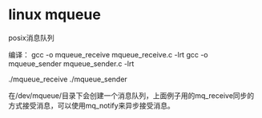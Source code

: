 # linux mqueue

posix消息队列

编译：
gcc -o mqueue_receive mqueue_receive.c -lrt
gcc -o mqueue_sender mqueue_sender.c -lrt

./mqueue_receive
./mqueue_sender

在/dev/mqueue/目录下会创建一个消息队列，上面例子用的mq_receive同步的方式接受消息，可以使用mq_notify来异步接受消息。